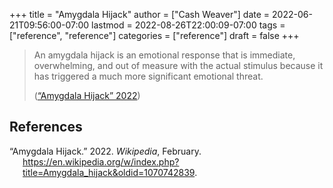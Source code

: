 +++
title = "Amygdala Hijack"
author = ["Cash Weaver"]
date = 2022-06-21T09:56:00-07:00
lastmod = 2022-08-26T22:00:09-07:00
tags = ["reference", "reference"]
categories = ["reference"]
draft = false
+++

> An amygdala hijack is an emotional response that is immediate, overwhelming, and out of measure with the actual stimulus because it has triggered a much more significant emotional threat.
>
> (<a href="#citeproc_bib_item_1">“Amygdala Hijack” 2022</a>)

## References

<style>.csl-entry{text-indent: -1.5em; margin-left: 1.5em;}</style><div class="csl-bib-body">
  <div class="csl-entry"><a id="citeproc_bib_item_1"></a>“Amygdala Hijack.” 2022. <i>Wikipedia</i>, February. <a href="https://en.wikipedia.org/w/index.php?title=Amygdala_hijack&oldid=1070742839">https://en.wikipedia.org/w/index.php?title=Amygdala_hijack&#38;oldid=1070742839</a>.</div>
</div>
